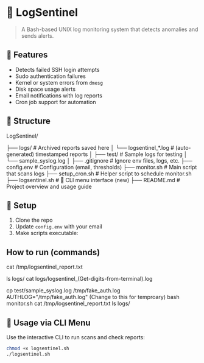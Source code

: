 # 🐧 LogSentinel

> A Bash-based UNIX log monitoring system that detects anomalies and sends alerts.

## 🚀 Features

- Detects failed SSH login attempts
- Sudo authentication failures
- Kernel or system errors from `dmesg`
- Disk space usage alerts
- Email notifications with log reports
- Cron job support for automation

## 📂 Structure

LogSentinel/

├── logs/                          # Archived reports saved here
│   └── logsentinel_*.log          # (auto-generated) timestamped reports
│
├── test/                          # Sample logs for testing
│   └── sample_syslog.log
│
├── .gitignore                     # Ignore env files, logs, etc.
├── config.env                     # Configuration (email, thresholds)
├── monitor.sh                     # Main script that scans logs
├── setup_cron.sh                  # Helper script to schedule monitor.sh
├── logsentinel.sh                 # 🔹 CLI menu interface (new)
├── README.md                      # Project overview and usage guide



## 🔧 Setup

1. Clone the repo
2. Update `config.env` with your email
3. Make scripts executable:


## How to run (commands)
cat /tmp/logsentinel_report.txt

ls logs/
cat logs/logsentinel_(Get-digits-from-terminal).log

cp test/sample_syslog.log /tmp/fake_auth.log
AUTHLOG="/tmp/fake_auth.log" (Change to this for temproary)
bash monitor.sh
cat /tmp/logsentinel_report.txt
ls logs/


## 🔧 Usage via CLI Menu

Use the interactive CLI to run scans and check reports:

```bash
chmod +x logsentinel.sh
./logsentinel.sh

